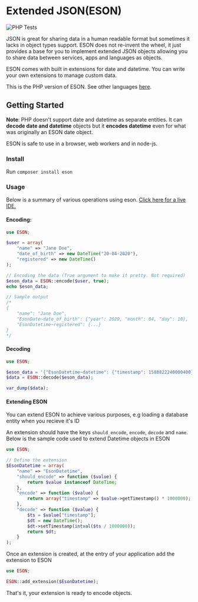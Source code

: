 # Extended JSON(ESON)

![PHP Tests](https://github.com/Billcountry/eson/workflows/PHP%20Tests/badge.svg?branch=master)

JSON is great for sharing data in a human readable format but sometimes it lacks in object types support.
ESON does not re-invent the wheel, it just provides a base for you to implement extended JSON objects allowing you to
share data between services, apps and languages as objects.

ESON comes with built in extensions for date and datetime. You can write your own extensions to manage
custom data.

This is the PHP version of ESON. See other languages [here](https://github.com/Billcountry/eson#languages).

## Getting Started
**Note**: PHP doesn't support date and datetime as separate entities. It can **decode date and datetime** objects but it **encodes datetime** even for what was originally an ESON date object.

ESON is safe to use in a browser, web workers and in node-js.

### Install
Run `composer install eson`

### Usage
Below is a summary of various operations using eson. 
<a href="https://repl.it/@Billcountry/eson-php" target="_blank">Click here for a live IDE.</a>

#### Encoding:
```php
use ESON;

$user = array(
    "name" => "Jane Doe",
    "date_of_birth" => new DateTime("20-04-2020"),
    "registered" => new DateTime()
);

// Encoding the data (True argument to make it pretty. Not required)
$eson_data = ESON::encode($user, true);
echo $eson_data;

// Sample output
/*
{
    "name": "Jane Doe",
    "EsonDate~date_of_birth": {"year": 2020, "month": 04, "day": 10},
    "EsonDatetime~registered": {...}
}
*/
```

#### Decoding
```php
use ESON;

$eson_data = '{"EsonDatetime~datetime": {"timestamp": 1588822240000400}, "array": ["Some string",0,{"EsonDatetime~":{"timestamp":1588822240400000}},false,null]}';
$data = ESON::decode($eson_data);

var_dump($data);
```

#### Extending ESON
You can extend ESON to achieve various purposes, e.g loading a database entity when you recieve it's ID

An extension should have the keys `should_encode`, `encode`, `decode` and `name`. Below is the sample code used to extend Datetime objects in ESON
```php
use ESON;

// Define the extension
$EsonDatetime = array(
    "name" => "EsonDatetime",
    "should_encode" => function ($value) {
        return $value instanceof DateTime;
    },
    "encode" => function ($value) {
        return array("timestamp" => $value->getTimestamp() * 1000000);
    },
    "decode" => function ($value) {
        $ts = $value["timestamp"];
        $dt = new DateTime();
        $dt->setTimestamp(intval($ts / 1000000));
        return $dt;
    }
);
```

Once an extension is created, at the entry of your application add the extension to ESON
```php
use ESON;

ESON::add_extension($EsonDatetime);
```

That's it, your extension is ready to encode objects.
